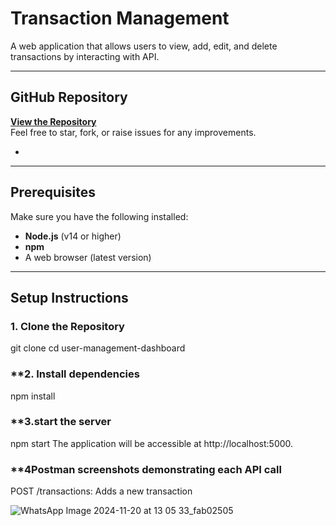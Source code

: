 # **Transaction Management**

A web application that allows users to view, add, edit, and delete transactions by interacting with API.

---

## **GitHub Repository**
[**View the Repository**]()  
Feel free to star, fork, or raise issues for any improvements.

-
---

## **Prerequisites**
Make sure you have the following installed:
- **Node.js** (v14 or higher)
- **npm** 
- A web browser (latest version)

---

## **Setup Instructions**

### **1. Clone the Repository**
git clone 
cd user-management-dashboard


### **2. Install dependencies
npm install

### **3.start the server
npm start
The application will be accessible at http://localhost:5000.

### **4Postman screenshots demonstrating each API call 
POST /transactions: Adds a new transaction 

![WhatsApp Image 2024-11-20 at 13 05 33_fab02505](https://github.com/user-attachments/assets/48b21340-2faf-4840-9ce4-cdbc2ba1d42b)



